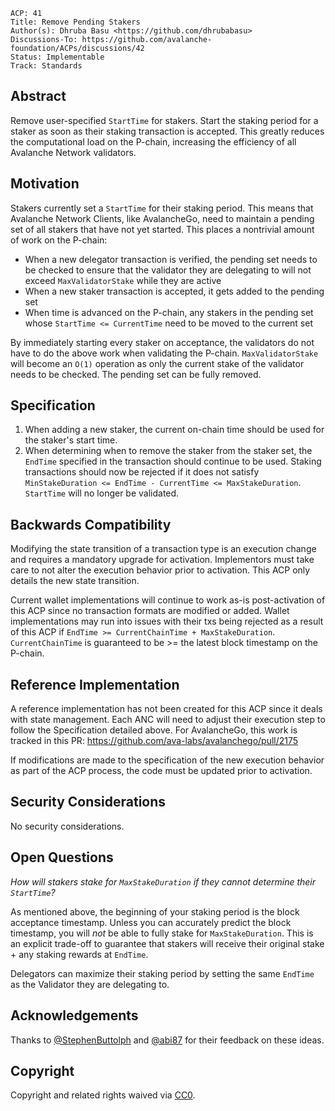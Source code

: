 ```text
ACP: 41
Title: Remove Pending Stakers
Author(s): Dhruba Basu <https://github.com/dhrubabasu>
Discussions-To: https://github.com/avalanche-foundation/ACPs/discussions/42
Status: Implementable
Track: Standards
```

## Abstract

Remove user-specified `StartTime` for stakers. Start the staking period for a staker as soon as their staking transaction is accepted. This greatly reduces the computational load on the P-chain, increasing the efficiency of all Avalanche Network validators.

## Motivation

Stakers currently set a `StartTime` for their staking period. This means that Avalanche Network Clients, like AvalancheGo, need to maintain a pending set of all stakers that have not yet started. This places a nontrivial amount of work on the P-chain:

- When a new delegator transaction is verified, the pending set needs to be checked to ensure that the validator they are delegating to will not exceed `MaxValidatorStake` while they are active
- When a new staker transaction is accepted, it gets added to the pending set
- When time is advanced on the P-chain, any stakers in the pending set whose `StartTime <= CurrentTime` need to be moved to the current set

By immediately starting every staker on acceptance, the validators do not have to do the above work when validating the P-chain. `MaxValidatorStake` will become an `O(1)` operation as only the current stake of the validator needs to be checked. The pending set can be fully removed.

## Specification

1. When adding a new staker, the current on-chain time should be used for the staker's start time.
2. When determining when to remove the staker from the staker set, the `EndTime` specified in the transaction should continue to be used. Staking transactions should now be rejected if it does not satisfy `MinStakeDuration <= EndTime - CurrentTime <= MaxStakeDuration`. `StartTime` will no longer be validated.

## Backwards Compatibility

Modifying the state transition of a transaction type is an execution change and requires a mandatory upgrade for activation. Implementors must take care to not alter the execution behavior prior to activation. This ACP only details the new state transition.

Current wallet implementations will continue to work as-is post-activation of this ACP since no transaction formats are modified or added. Wallet implementations may run into issues with their txs being rejected as a result of this ACP if `EndTime >= CurrentChainTime + MaxStakeDuration`. `CurrentChainTime` is guaranteed to be >= the latest block timestamp on the P-chain.

## Reference Implementation

A reference implementation has not been created for this ACP since it deals with state management. Each ANC will need to adjust their execution step to follow the Specification detailed above. For AvalancheGo, this work is tracked in this PR: https://github.com/ava-labs/avalanchego/pull/2175

If modifications are made to the specification of the new execution behavior as part of the ACP process, the code must be updated prior to activation.

## Security Considerations

No security considerations.

## Open Questions

_How will stakers stake for `MaxStakeDuration` if they cannot determine their `StartTime`?_

As mentioned above, the beginning of your staking period is the block acceptance timestamp. Unless you can accurately predict the block timestamp, you will *not* be able to fully stake for `MaxStakeDuration`. This is an explicit trade-off to guarantee that stakers will receive their original stake + any staking rewards at `EndTime`.

Delegators can maximize their staking period by setting the same `EndTime` as the Validator they are delegating to.

## Acknowledgements

Thanks to [@StephenButtolph](https://github.com/StephenButtolph) and [@abi87](https://github.com/abi87) for their feedback on these ideas.

## Copyright

Copyright and related rights waived via [CC0](https://creativecommons.org/publicdomain/zero/1.0/).
